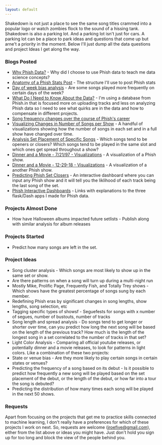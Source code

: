 ```yaml
---
layout: default
---
```


Shakedown is not just a place to see the same song titles crammed into a popular logo or watch zombies flock to the sound of a hissing tank.  Shakedown is also a parking lot.  And a parking lot isn't just for cars.  A parking lot can be a place to park ideas and questions that come up but arne't a priority in the moment.  Below I'll just dump all the data questions and project Ideas I get along the way.

### Blogs Posted
* [Why Phish Data?](https://jroefive.github.io/2020/04/19/Why-Phish-Data.html) - Why did I choose to use Phish data to teach me data science concepts?
* [Anatomy of a Phish Stats Post](https://jroefive.github.io/2020/05/05/Anatomy-of-a-Phish-Stats-Post.html) - The structure I'll use to post Phish stats
* [Day of week bias analysis](https://jroefive.github.io/2020/04/30/Day-Of-Week-Bias-In-Phish-Setlists.html) - Are some songs played more frequently on certain days of the week?
* [What Do I Need to Know About the Data?](https://jroefive.github.io/2020/05/01/Data-Preview.html) - I'm using a database from Phish.in that is focused more on uploading tracks and less on analyzing Phish data so I need to see what quirks are in the data and how to compensate in different projects.
* [Song frequency changes over the course of Phish's career](https://jroefive.github.io/2020/05/02/Song-Frequency-Over-Phish-Career.html)
* [Visualizing Changes in Number of Songs per Show](https://jroefive.github.io/2020/05/09/Visualizing-Number-Of-Tracks-Per-Show.html) - A handful of visualizations showing how the number of songs in each set and in a full show have changed over time.
* [Analysis Set Placement of Specific Songs](https://jroefive.github.io/2020/05/11/Song-Placement-Analysis.html) - Which songs tend to be openers or closers?  Which songs tend to be played in the same slot and which ones get spread throughout a show?
* [Dinner and a Movie - 7/21/97 - Visualizations](https://jroefive.github.io/2020/05/17/Dinner-and-a-Movie-7-21-97.html)  - A visualization of a Phish show.
* [Dinner and a Movie - 12-29-18 - Visualizations](https://jroefive.github.io/2020/05/26/Dinner-And-A-Movie-12-29-18.html)  - A visualization of a another Phish show.  
* [Predicting Phish Set Closers](https://jroefive.github.io/2020/06/22/Predicting-Phish-Set-Closers.html) - An interactive dashboard where you can input any Phish show and it will tell you the liklihood of each track being the last song of the set.  
* [Phish Interactive Dashboards](https://jroefive.github.io/2020/06/30/Phish-Interactive-Dashboards.html) - Links with explanations to the three flask/Dash apps I made for Phish data.  


### Projects Almost Done

* How have Halloween albums impacted future setlists - Publish along with similar analysis for album releases

### Projects Started
* Predict how many songs are left in the set.

### Project Ideas
* Song cluster analysis - Which songs are most likely to show up in the same set or show.
* Are there patterns on when a song will turn up during a multi-night run
* Mostly Mike, Prolific Page, Frequently Fish, and Totally Trey shows - Which shows have the greatest percentage of songs sung by each member.
* Redefining Phish eras by significant changes in song lengths, show lengths, song selection, etc
* Tagging specific types of showsf - Seguefests for songs with x number of segues, number of bustouts, number of tracks
* Song length and spread analysis - Do songs tend to get longer or shorter over time, can you predict how long the next song will be based on the length of the previous track? How much is the length of the longest song in a set correlated to the number of tracks in that set?
* Light Color Analysis - Comparing all official youtube releases, or potentially dinner and a movie releases, to look for patterns in light colors.  Like a combination of these two projects: 
* State or venue bias - Are they more likely to play certain songs in certain states or venues?
* Predicting the frequency of a song based on its debut - Is it possible to predict how frequently a new song will be played based on the set placement of the debut, or the length of the debut, or how far into a tour the song is debuted?
* Predicting the distribution of how many times each song will be played in the next 50 shows.

### Requests
Apart from focusing on the projects that get me to practice skills connected to machine learning, I don't really have a preferences for which of these projects I work on next.  So, requests are welcome (jroefive@gmail.com), either from the list above or ideas you might have.  Just don't hold you sign up for too long and block the view of the people behind you.








